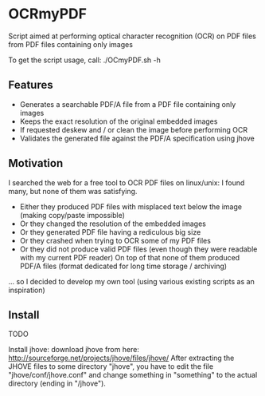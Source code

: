 OCRmyPDF
========

Script aimed at performing optical character recognition (OCR) on PDF files from PDF files containing only images

To get the script usage, call: ./OCmyPDF.sh -h

Features
--------

- Generates a searchable PDF/A file from a PDF file containing only images
- Keeps the exact resolution of the original embedded images
- If requested deskew and / or clean the image before performing OCR
- Validates the generated file against the PDF/A specification using jhove


Motivation
----------

I searched the web for a free tool to OCR PDF files on linux/unix:
I found many, but none of them was satisfying.
- Either they produced PDF files with misplaced text below the image (making copy/paste impossible)
- Or they changed the resolution of the embedded images
- Or they generated PDF file having a rediculous big size
- Or they crashed when trying to OCR some of my PDF files
- Or they did not produce valid PDF files (even though they were readable with my current PDF reader) 
On top of that none of them produced PDF/A files (format dedicated for long time storage / archiving)

... so I decided to develop my own tool (using various existing scripts as an inspiration)

Install
--------

TODO

Install jhove:
download jhove from here: http://sourceforge.net/projects/jhove/files/jhove/
After extracting the JHOVE files to some directory "jhove", you have to edit the file "jhove/conf/jhove.conf" and change something in "something" to the actual directory (ending in "/jhove").





